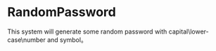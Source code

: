 # RandomPassword
This system will generate some random password with capital\lower-case\number and symbol。

